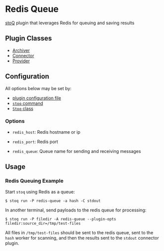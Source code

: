 # Redis Queue

[stoQ](https://stoq-framework.readthedocs.io/en/v2/index.html) plugin that leverages Redis for queuing and saving results

## Plugin Classes

- [Archiver](https://stoq-framework.readthedocs.io/en/v2/dev/archivers.html)
- [Connector](https://stoq-framework.readthedocs.io/en/v2/dev/connectors.html)
- [Provider](https://stoq-framework.readthedocs.io/en/v2/dev/providers.html)

## Configuration

All options below may be set by:

- [plugin configuration file](https://stoq-framework.readthedocs.io/en/v2/dev/plugin_overview.html#configuration)
- [`stoq` command](https://stoq-framework.readthedocs.io/en/v2/gettingstarted.html#plugin-options)
- [`Stoq` class](https://stoq-framework.readthedocs.io/en/v2/dev/core.html?highlight=plugin_opts#using-providers)

### Options

- `redis_host`: Redis hostname or ip

- `redis_port`: Redis port

- `redis_queue`: Queue name for sending and receiving messages

## Usage

### Redis Queuing Example

Start `stoq` using Redis as a queue:

    $ stoq run -P redis-queue -a hash -C stdout

In another terminal, send payloads to the redis queue for processing:

    $ stoq run -P filedir -A redis-queue --plugin-opts filedir:source_dir=/tmp/test-files

All files in `/tmp/test-files` should be sent to the redis queue, sent to the `hash` worker for scanning, and then the results sent to the `stdout` connector plugin.
